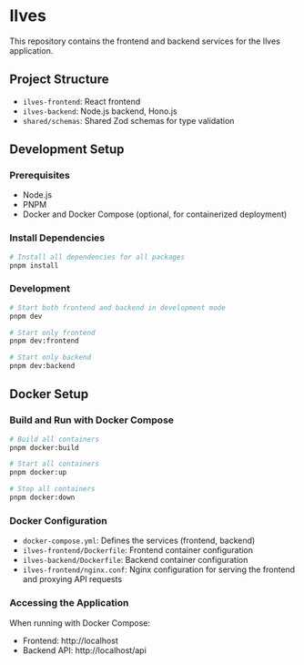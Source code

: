 # Ilves

This repository contains the frontend and backend services for the Ilves application.

## Project Structure

- `ilves-frontend`: React frontend
- `ilves-backend`: Node.js backend, Hono.js
- `shared/schemas`: Shared Zod schemas for type validation

## Development Setup

### Prerequisites

- Node.js
- PNPM
- Docker and Docker Compose (optional, for containerized deployment)

### Install Dependencies

```bash
# Install all dependencies for all packages
pnpm install
```

### Development

```bash
# Start both frontend and backend in development mode
pnpm dev

# Start only frontend
pnpm dev:frontend

# Start only backend
pnpm dev:backend
```

## Docker Setup

### Build and Run with Docker Compose

```bash
# Build all containers
pnpm docker:build

# Start all containers
pnpm docker:up

# Stop all containers
pnpm docker:down
```

### Docker Configuration

- `docker-compose.yml`: Defines the services (frontend, backend)
- `ilves-frontend/Dockerfile`: Frontend container configuration
- `ilves-backend/Dockerfile`: Backend container configuration
- `ilves-frontend/nginx.conf`: Nginx configuration for serving the frontend and proxying API requests

### Accessing the Application

When running with Docker Compose:

- Frontend: http://localhost
- Backend API: http://localhost/api

